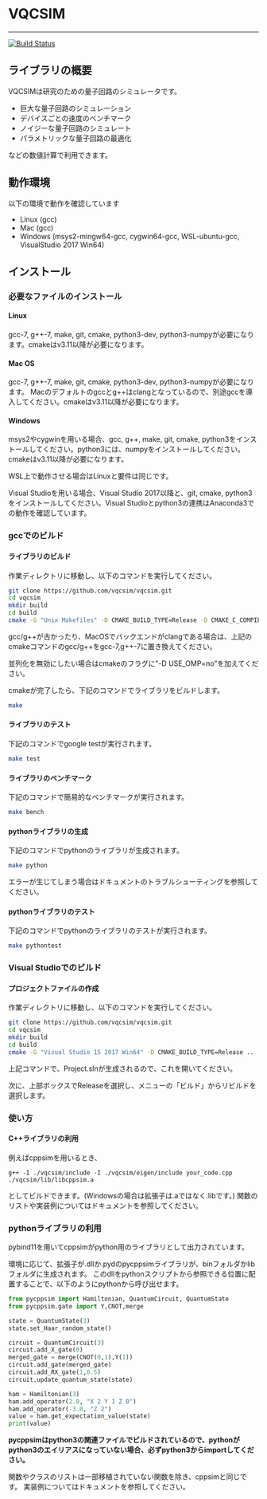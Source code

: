 
# VQCSIM

---
[![Build Status](https://travis-ci.org/vqcsim/vqcsim.svg?branch=master)](https://travis-ci.org/vqcsim/vqcsim)

## ライブラリの概要

VQCSIMは研究のための量子回路のシミュレータです。
- 巨大な量子回路のシミュレーション
- デバイスごとの速度のベンチマーク
- ノイジーな量子回路のシミュレート
- パラメトリックな量子回路の最適化

などの数値計算で利用できます。

## 動作環境
以下の環境で動作を確認しています

- Linux (gcc)
- Mac (gcc)
- Windows (msys2-mingw64-gcc, cygwin64-gcc, WSL-ubuntu-gcc, VisualStudio 2017 Win64)

## インストール

### 必要なファイルのインストール
#### Linux
gcc-7, g++-7, make, git, cmake, python3-dev, python3-numpyが必要になります。cmakeはv3.11以降が必要になります。

#### Mac OS
gcc-7, g++-7, make, git, cmake, python3-dev, python3-numpyが必要になります。
Macのデフォルトのgccとg++はclangとなっているので、別途gccを導入してください。cmakeはv3.11以降が必要になります。


#### Windows
msys2やcygwinを用いる場合、gcc, g++, make, git, cmake, python3をインストールしてください。python3には、numpyをインストールしてください。cmakeはv3.11以降が必要になります。

WSL上で動作させる場合はLinuxと要件は同じです。

Visual Studioを用いる場合、Visual Studio 2017以降と、git, cmake, python3をインストールしてください。Visual Studioとpython3の連携はAnaconda3での動作を確認しています。

### gccでのビルド

#### ライブラリのビルド
作業ディレクトリに移動し、以下のコマンドを実行してください。
```sh
git clone https://github.com/vqcsim/vqcsim.git
cd vqcsim
mkdir build
cd build
cmake -G "Unix Makefiles" -D CMAKE_BUILD_TYPE=Release -D CMAKE_C_COMPILER=gcc -D CMAKE_CXX_COMPILER=g++ ..
```

gcc/g++が古かったり、MacOSでバックエンドがclangである場合は、上記のcmakeコマンドのgcc/g++をgcc-7,g++-7に置き換えてください。

並列化を無効にしたい場合はcmakeのフラグに"-D USE_OMP=no"を加えてください。

cmakeが完了したら、下記のコマンドでライブラリをビルドします。
```sh
make
```

#### ライブラリのテスト
下記のコマンドでgoogle testが実行されます。
```sh
make test
```

#### ライブラリのベンチマーク
下記のコマンドで簡易的なベンチマークが実行されます。
```sh
make bench
```

#### pythonライブラリの生成
下記のコマンドでpythonのライブラリが生成されます。
```sh
make python
```
エラーが生じてしまう場合はドキュメントのトラブルシューティングを参照してください。

#### pythonライブラリのテスト
下記のコマンドでpythonのライブラリのテストが実行されます。
```sh
make pythontest
```


### Visual Studioでのビルド
#### プロジェクトファイルの作成
作業ディレクトリに移動し、以下のコマンドを実行してください。
```sh
git clone https://github.com/vqcsim/vqcsim.git
cd vqcsim
mkdir build
cd build
cmake -G "Visual Studio 15 2017 Win64" -D CMAKE_BUILD_TYPE=Release ..
```
上記コマンドで、Project.slnが生成されるので、これを開いてください。

次に、上部ボックスでReleaseを選択し、メニューの「ビルド」からリビルドを選択します。



### 使い方

#### C++ライブラリの利用
例えばcppsimを用いるとき、
```
g++ -I ./vqcsim/include -I ./vqcsim/eigen/include your_code.cpp ./vqcsim/lib/libcppsim.a
```
としてビルドできます。(Windowsの場合は拡張子は.aではなく.libです。)
関数のリストや実装例についてはドキュメントを参照してください。


### pythonライブラリの利用
pybind11を用いてcppsimがpython用のライブラリとして出力されています。

環境に応じて、拡張子が.dllか.pydのpycppsimライブラリが、binフォルダかlibフォルダに生成されます。
このdllをpythonスクリプトから参照できる位置に配置することで、以下のようにpythonから呼び出せます。
```python
from pycppsim import Hamiltonian, QuantumCircuit, QuantumState
from pycppsim.gate import Y,CNOT,merge

state = QuantumState(3)
state.set_Haar_random_state()

circuit = QuantumCircuit(3)
circuit.add_X_gate(0)
merged_gate = merge(CNOT(0,1),Y(1))
circuit.add_gate(merged_gate)
circuit.add_RX_gate(1,0.5)
circuit.update_quantum_state(state)

ham = Hamiltonian(3)
ham.add_operator(2.0, "X 2 Y 1 Z 0")
ham.add_operator(-3.0, "Z 2")
value = ham.get_expectation_value(state)
print(value)
```
**pycppsimはpython3の関連ファイルでビルドされているので、pythonがpython3のエイリアスになっていない場合、必ずpython3からimportしてください。**

関数やクラスのリストは一部移植されていない関数を除き、cppsimと同じです。
実装例についてはドキュメントを参照してください。

